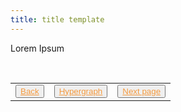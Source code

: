 ```yaml
---
title: title template
---
```

Lorem Ipsum

<table> 
  <tr>  
    <td><button type="button"><a href="/home" style="color: #f5993d">Back</a></button></td>  
    <td><button type="button"><a href="/home" style="color: #f5993d">Hypergraph</a></button></td>   
    <td><button type="button"><a href="/home" style="color: #f5993d">Next page</a></button> </td>  
  </tr>   
</table>
